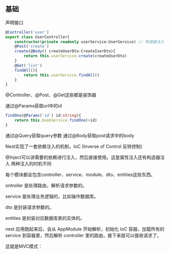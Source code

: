 ## 基础
声明接口
```ts
@Controller('user')
export class UserController{
	constructor(private readonly userService:UserService) // 构造器注入
	@Post('create')
	create(@Body() createUserDto:CreateIserDto){
		return this.userService.create(createUserDto)
	}
	@Get('list')
	findAll(){
		return this.userService.findAll()
	}
}
```
@Controller、@Post、@Get这些都是装饰器

通过@Params获取url中的id
```ts
findOne(@Params('id') id:string){
	return this.bookService.findOne(+id)
}
```
通过@Query获取query参数
通过@Body获取post请求中的body

Nest实现了一套依赖注入的机制，IoC (Inverse of Control 反转控制)

@Inject可以讲需要的依赖进行注入，然后直接使用。这是属性注入还有构造器注入
两种注入的时机不同

每个模块都会包含controller、service、module、dto、entities这些东西。

ontroller 是处理路由，解析请求参数的。

service 是处理业务逻辑的，比如操作数据库。

dto 是封装请求参数的。

entities 是封装对应数据库表的实体的。

nest 应用跑起来后，会从 AppModule 开始解析，初始化 IoC 容器，加载所有的 service 到容器里，然后解析 controller 里的路由，接下来就可以接收请求了。

这就是MVC模式：
